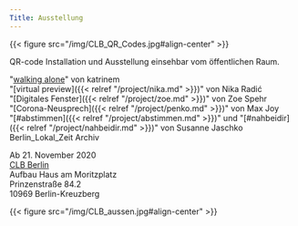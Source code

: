 ```yaml
---
Title: Ausstellung
---
```

{{< figure src="/img/CLB_QR_Codes.jpg#align-center" >}}

QR-code Installation und Ausstellung einsehbar vom öffentlichen Raum.

"[walking alone](https://vimeo.com/476906437)" von katrinem  
"[virtual preview]({{< relref "/project/nika.md" >}})" von Nika Radić  
"[Digitales Fenster]({{< relref "/project/zoe.md" >}})" von Zoe Spehr  
"[Corona-Neusprech]({{< relref "/project/penko.md" >}})" von Max Joy  
"[#abstimmen]({{< relref "/project/abstimmen.md" >}})" und "[#nahbeidir]({{< relref "/project/nahbeidir.md" >}})" von Susanne Jaschko  
Berlin_Lokal_Zeit Archiv  


Ab 21. November 2020    
[CLB Berlin](https://www.clb-berlin.de)  
Aufbau Haus am Moritzplatz  
Prinzenstraße 84.2  
10969 Berlin-Kreuzberg  

{{< figure src="/img/CLB_aussen.jpg#align-center" >}}

